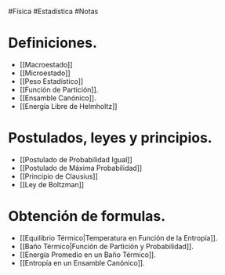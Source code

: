 #Física #Estadística #Notas
# Definiciones.
- [[Macroestado]]
- [[Microestado]]
- [[Peso Estadístico]]
- [[Función de Partición]].
- [[Ensamble Canónico]].
- [[Energía Libre de Helmholtz]]

# Postulados, leyes y principios.
- [[Postulado de Probabilidad Igual]]
- [[Postulado de Máxima Probabilidad]]
- [[Principio de Clausius]]
- [[Ley de Boltzman]]

# Obtención de formulas.
- [[Equilibrio Térmico|Temperatura en Función de la Entropía]].
- [[Baño Térmico|Función de Partición y Probabilidad]].
- [[Energía Promedio en un Baño Térmico]].
- [[Entropía en un Ensamble Canónico]].